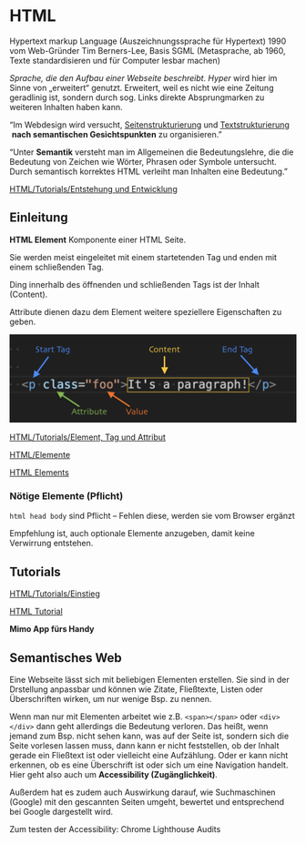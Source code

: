 # HTML

Hypertext markup Language (Auszeichnungssprache für Hypertext)
1990 vom Web-Gründer Tim Berners-Lee, Basis SGML (Metasprache, ab 1960, Texte standardisieren und für Computer lesbar machen)

*Sprache, die den Aufbau einer Webseite beschreibt.
Hyper* wird hier im Sinne von „erweitert“ genutzt. Erweitert, weil es nicht wie eine Zeitung geradlinig ist, sondern durch sog. Links direkte Absprungmarken zu weiteren Inhalten haben kann.

“Im Webdesign wird versucht, [Seitenstrukturierung](https://wiki.selfhtml.org/wiki/HTML/Tutorials/Seitenstrukturierung) und [Textstrukturierung](https://wiki.selfhtml.org/wiki/HTML/Tutorials/Textstrukturierung)
 **nach semantischen Gesichtspunkten** zu organisieren.”

“Unter **Semantik** versteht man im Allgemeinen die Bedeutungslehre, die die Bedeutung von Zeichen wie Wörter, Phrasen oder Symbole untersucht. Durch semantisch korrektes HTML verleiht man Inhalten eine Bedeutung.”

[HTML/Tutorials/Entstehung und Entwicklung](https://wiki.selfhtml.org/wiki/HTML/Tutorials/Entstehung_und_Entwicklung)

## Einleitung

**HTML Element**
Komponente einer HTML Seite.

Sie werden meist eingeleitet mit einem startetenden Tag und enden mit einem schließenden Tag.

Ding innerhalb des öffnenden und schließenden Tags ist der Inhalt (Content).

Attribute dienen dazu dem Element weitere speziellere Eigenschaften zu geben.

![HTML Tag Structure](./images/html-tag-sructure.png)

[HTML/Tutorials/Element, Tag und Attribut](https://wiki.selfhtml.org/wiki/HTML/Tutorials/Element,_Tag_und_Attribut)

[HTML/Elemente](https://wiki.selfhtml.org/wiki/HTML/Elemente)

[HTML Elements](https://www.tutorialrepublic.com/html-tutorial/html-elements.php)

### Nötige Elemente (Pflicht)

`html head body` sind Pflicht – Fehlen diese, werden sie vom Browser ergänzt

Empfehlung ist, auch optionale Elemente anzugeben, damit keine Verwirrung entstehen.

## Tutorials

[HTML/Tutorials/Einstieg](https://wiki.selfhtml.org/wiki/HTML/Tutorials/Einstieg)

[HTML Tutorial](https://www.w3schools.com/html/)

**Mimo App fürs Handy**

## Semantisches Web

Eine Webseite lässt sich mit beliebigen Elementen erstellen. Sie sind in der Drstellung anpassbar und können wie Zitate, Fließtexte, Listen oder Überschriften wirken, um nur wenige Bsp. zu nennen.

Wenn man nur mit Elementen arbeitet wie z.B. `<span></span>` oder `<div></div>` dann geht allerdings die Bedeutung verloren. Das heißt, wenn jemand zum Bsp. nicht sehen kann, was auf der Seite ist, sondern sich die Seite vorlesen lassen muss, dann kann er nicht feststellen, ob der Inhalt gerade ein Fließtext ist oder vielleicht eine Aufzählung. Oder er kann nicht erkennen, ob es eine Überschrift ist oder sich um eine Navigation handelt. Hier geht also auch um **Accessibility (Zugänglichkeit)**.

Außerdem hat es zudem auch Auswirkung darauf, wie Suchmaschinen (Google) mit den gescannten Seiten umgeht, bewertet und entsprechend bei Google dargestellt wird.

Zum testen der Accessibility: Chrome Lighthouse Audits
